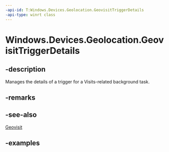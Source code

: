 ```yaml
---
-api-id: T:Windows.Devices.Geolocation.GeovisitTriggerDetails
-api-type: winrt class
---
```


<!-- Class syntax.
public class GeovisitTriggerDetails 
-->

# Windows.Devices.Geolocation.GeovisitTriggerDetails

## -description
Manages the details of a trigger for a Visits-related background task.

## -remarks

## -see-also
[Geovisit](Geovisit.md)

## -examples

